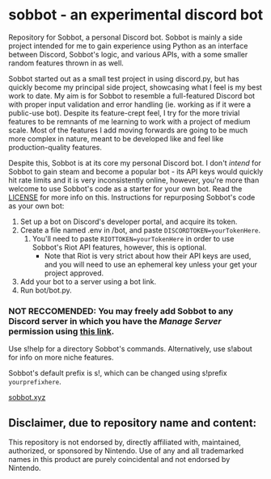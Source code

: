 # sobbot - an experimental discord bot

Repository for Sobbot, a personal Discord bot.
Sobbot is mainly a side project intended for me to gain experience using Python as an interface between Discord, Sobbot's logic, and various APIs, with a some smaller random features thrown in as well.

Sobbot started out as a small test project in using discord.py, but has quickly become my principal side project, showcasing what I feel is my best work to date. My aim is for Sobbot to resemble a full-featured Discord bot with proper input validation and error handling (ie. working as if it were a public-use bot). Despite its feature-crept feel, I try for the more trivial features to be remnants of me learning to work with a project of medium scale. Most of the features I add moving forwards are going to be much more complex in nature, meant to be developed like and feel like production-quality features.

Despite this, Sobbot is at its core my personal Discord bot. I don't *intend* for Sobbot to gain steam and become a popular bot - its API keys would quickly hit rate limits and it is very inconsistently online, however, you're more than welcome to use Sobbot's code as a starter for your own bot. Read the [LICENSE](https://github.com/lucs100/sobbot/blob/main/LICENSE) for more info on this.
Instructions for repurposing Sobbot's code as your own bot:

1. Set up a bot on Discord's developer portal, and acquire its token.
2. Create a file named .env in /bot, and paste `DISCORDTOKEN=yourTokenHere`.
	1. You'll need to paste `RIOTTOKEN=yourTokenHere` in order to use Sobbot's Riot API features, however, this is optional.
		- Note that Riot is very strict about how their API keys are used, and you will need to use an ephemeral key unless your get your project approved.
4. Add your bot to a server using a bot link.
5. Run bot/bot.py.

### NOT RECCOMENDED: You may freely add Sobbot to any Discord server in which you have the *Manage Server* permission using [this link](https://discord.com/oauth2/authorize?client_id=835251884104482907&permissions=34816&scope=bot).

Use s!help for a directory Sobbot's commands. Alternatively, use s!about for info on more niche features.

Sobbot's default prefix is s!, which can be changed using s!prefix `yourprefixhere`.

[sobbot.xyz](https://sobbot.xyz)

## Disclaimer, due to repository name and content:

This repository is not endorsed by, directly affiliated with, maintained, authorized, or sponsored by Nintendo. Use of any and all trademarked names in this product are purely coincidental and not endorsed by Nintendo.
